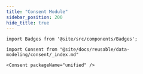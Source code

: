 ```yaml
---
title: "Consent Module"
sidebar_position: 200
hide_title: true
---
```


```mdx-code-block
import Badges from '@site/src/components/Badges';
```
<Badges badgeType="dbt-package Release" pkg="unified"></Badges>

```mdx-code-block
import Consent from "@site/docs/reusable/data-modeling/consent/_index.md"

<Consent packageName="unified" />
```

